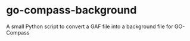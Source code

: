 # go-compass-background
A small Python script to convert a GAF file into a background file for GO-Compass
